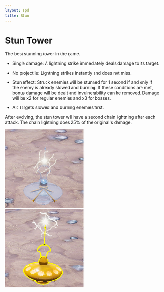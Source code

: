 ```yaml
---
layout: spd
title: Stun
---
```


# Stun Tower

The best stunning tower in the game.

* Single damage: A lightning strike immediately deals damage to its target.

* No projectile: Lightning strikes instantly and does not miss.

* Stun effect: Struck enemies will be stunned for 1 second if and only if the enemy is already slowed and burning. If these conditions are met, bonus damage will be dealt and invulnerability can be removed. Damage will be x2 for regular enemies and x3 for bosses.

* AI: Targets slowed and burning enemies first.

After evolving, the stun tower will have a second chain lightning after each attack. The chain lightning does 25% of the original's damage.

<img src="/assets/images/spd/tower-stun-unbuilt.jpg" width="256" height="256">
<img src="/assets/images/spd/tower-stun.jpg" width="256" height="256">
